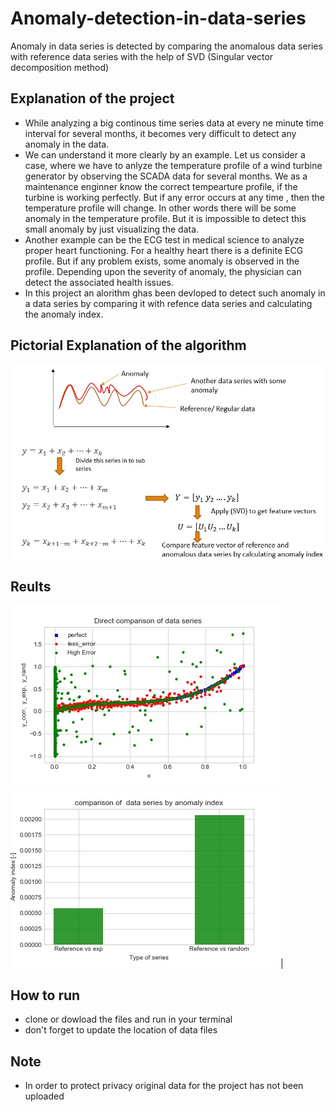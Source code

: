 # Anomaly-detection-in-data-series
Anomaly in data series is detected by comparing the anomalous data series with reference data series with the help of SVD (Singular vector decomposition method)
## Explanation of the project
* While analyzing a big continous time series data at every ne minute time interval for several months, it becomes very difficult to detect any anomaly in the data.
* We can understand it more clearly by an example. Let us consider a case, where we have to anlyze the temperature profile of a wind turbine generator by observing the SCADA data for several months. We as a maintenance enginner know the correct tempearture profile, if the turbine is working perfectly. But if any error occurs at any time , then the temperature profile will change. In other words there will be some anomaly in the temperature profile. But it is impossible to detect this small anomaly by just visualizing the data.
* Another example can be the ECG test in medical science to analyze proper heart functioning. For a healthy heart there is a definite ECG profile. But if any problem exists, some anomaly is observed in the profile. Depending upon the severity of anomaly, the physician can detect the  associated health issues.
* In this project an alorithm ghas been devloped to detect such anomaly in a data series by comparing it with refence data series and calculating the anomaly index.
## Pictorial Explanation of the algorithm
![](Algoritm%20explanation.jpg)
## Reults
 ![](Direct%20comparison%20of%20data%20series.jpeg) ![](Anomaly%20index_final.jpeg)|
## How to run
* clone or dowload the files  and run in your terminal
* don't forget to update the location of data files
## Note
* In order to protect privacy original data for the project has not been uploaded
